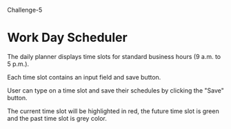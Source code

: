 Challenge-5

# Work Day Scheduler 

The daily planner displays time slots for standard business hours (9 a.m. to 5 p.m.).

Each time slot contains an input field and save button.

User can type on a time slot and save their schedules by clicking the "Save" button.

The current time slot will be highlighted in red, the future time slot is green and the past time slot is grey color.
